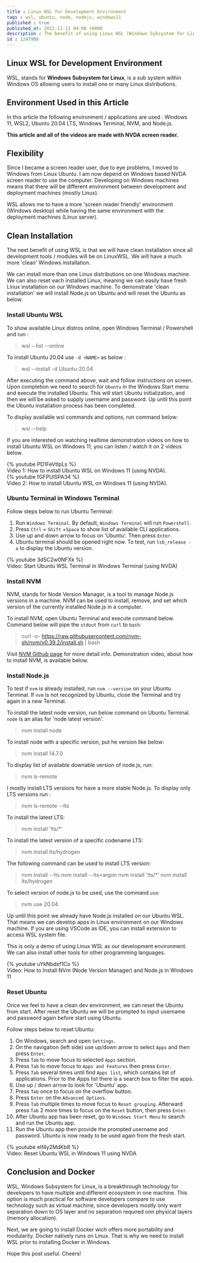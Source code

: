 ```yaml
---
title : Linux WSL for Development Environment
tags : wsl, ubuntu, node, nodejs, windows11
published : true
published_at: 2022-11-11 04:00 +0000
description : The benefit of using Linux WSL (Windows Sybsystem for Linux) as development environment. 
id : 1247908
---
```


## Linux WSL for Development Environment 

WSL, stands for **Windows Subsystem for Linux**, is a sub system within Windows OS allowing users to install one or many Linux distributions.

## Environment Used in this Article

In this article the following environment / applications are used : 
Windows 11, WSL2, Ubuntu 20.04 LTS, Windows Terminal, NVM, and Node.js. 

**This article and all of the videos are made with NVDA screen reader.**
## Flexibility
 
Since I became a screen reader user, due to eye problems, I moved to Windows from Linux Ubuntu. 
I am now depend on Windows based NVDA screen reader to use the computer.
Developing on Windows machines means that there will be different environment between development and deployment machines (mostly Linux).

WSL allows me to have a more 'screen reader friendly' environment (Windows desktop)
while having the same environment with the deployment machines (Linux server).

## Clean Installation

The next benefit of using WSL is that we will have clean installation since all development tools / modules will be on LinuxWSL.
We will have a much more 'clean' Windows installation. 

We can install more than one Linux distributions on one Windows machine.
We can also reset each installed Linux, meaning we can easily have fresh Linux installation on our Windows machine. 
To demonstrate 'clean installation' we will install Node.js on Ubuntu and will reset the Ubuntu as below.

### Install Ubuntu WSL

To show available Linux distros online, open Windows Terminal / Powershell and run :

> wsl --list --online 

To install Ubuntu 20.04 use `-d <NAME>` as below :

> wsl --install -d Ubuntu-20.04

After executing the command above, wait and follow instructions on screen.
Upon completion we need to search for `Ubuntu` in the Windows Start menu and execute the installed Ubuntu.
This will start Ubuntu initialization, and then we will be asked to supply username and password.
Up until this point the Ubuntu installation process has been completed.

To display available wsl commands and options, run command below:

> wsl --help

If you are interested on watching realtime demonstration videos on how to install Ubuntu WSL on Windows 11,
you can listen / watch it on 2 videos below.

<fig>
{% youtube PD1FeVtIpLs %}
<figcaption>Video 1: How to install Ubuntu WSL on Windows 11 (using NVDA). </figcaption>
</fig>

<fig>
{% youtube fGFPUlSPA34 %}
<figcaption>Video 2: How to install Ubuntu WSL on Windows 11 (using NVDA). </figcaption>
</fig>

### Ubuntu Terminal in Windows Terminal

Follow steps below to run Ubuntu Terminal:

1. Run `Windows Terminal`. By default, `Windows Terminal` will run `Powershell`.
2. Press `Ctrl` + `Shift` +`Space` to show list of available CLI applications.
3. Use up and down arrow to focus on 'Ubuntu'. Then press `Enter`.
4. Ubuntu terminal should be opened right now. To test, run `lsb_release -a` to display the Ubuntu version.

<fig>
{% youtube 3d5C2w0NFXk %}
<figcaption>Video: Start Ubuntu WSL Terminal in Windows Terminal (using NVDA)</figcaption>
</fig>

### Install NVM

NVM, stands for Node Version Manager, is a tool to manage Node.js versions in a machine.
NVM can be used to install, remove, and set which version of the currently installed Node.js in a computer.

To install NVM, open Ubuntu Terminal and execute command below.
Command below will pipe the `stdout` from `curl` to `bash`:

> curl -o- https://raw.githubusercontent.com/nvm-sh/nvm/v0.39.2/install.sh | bash

Visit [NVM Github page][nvm github] for more detail info.
Demonstration video, about how to install NVM, is available below.

### Install Node.js

To test if `nvm` is already installed, run `nvm --version` on your Ubuntu Terminal.
If `nvm` is not recognized by Ubuntu, close the Terminal and try again in a new Terminal.

To install the latest node version, run below command on Ubuntu Terminal.
`node` is an alias for 'node latest version'.
> nvm install node

To install node with a specific version, put he version like below:
> nvm install 14.7.0 

To display list of available downable version of node.js, run:
> nvm ls-remote

I mostly install LTS versions for have a more stable Node.js. To display only LTS versions run :
> nvm ls-remote --lts

To install the latest LTS:
> nvm install 'lts/*'

To install the latest version of a specific codename LTS:
> nvm install lts/hydrogen

The following command can be used to install LTS version:
> nvm install --lts 
> nvm install --lts=argon 
> nvm install 'lts/*' 
> nvm install lts/hydrogen 

To select version of node.js to be used, use the command `use`:
> nvm use 20.04

Up until this point we already have Node.js installed on our Ubuntu WSL. That means we can develop apps in Linux environment on our Windows machine. If you are using VSCode as IDE, you can install extension to access WSL system file.

This is only a demo of using Linux WSL as our development environment. 
We can also install other tools for other programming languages.

<fig >
{% youtube uYkNbdxf1Co %}
<figcaption>Video: How to Install NVm (Node Version Manager) and Node.js in Windows 11</figcaption>
</fig>

### Reset Ubuntu

Once we feel to have a clean dev environment, we can reset the Ubuntu from start. After reset the Ubuntu we will be prompted to input username and password again before start using Ubuntu.

Follow steps below to reset Ubuntu:
1. On Windows, search and open `Settings`.
2. On the navigation (left side) use up/down arrow to select `Apps` and then press `Enter`.
3. Press `Tab` to move focus to selected `Apps` section.
4. Press `Tab` to move focus to `Apps and Features` then press `Enter`.
5. Press `Tab` several times until find `Apps list`, which contains list of applications. Prior to the Apps list there is a search box to filter the apps.
6. Use up / down arrow to look for 'Ubuntu' app.
7. Press `Tab` once to focus on the overflow button.
8. Press `Enter` on the `Advanced Options`.
9. Press `Tab` multiple times to move focus to `Reset grouping`. Afterward press `Tab` 2 more times to focus on the `Reset` button, then press `Enter`.
10. After Ubuntu app has been reset, go to `Windows Start Menu` to search and run the Ubuntu app.
12. Run the Ubuntu app then provide the prompted username and password. Ubuntu is now ready to be used again from the fresh start. 

<fig>
{% youtube elf4y2MdKb8 %}
<figcaption>Video: Reset Ubuntu WSL in Windows 11 using NVDA</figcaption>
</fig>



## Conclusion and Docker

WSL, Windows Subsystem for Linux, is a breakthrough technology for developers to have multiple and different ecosystem in one machine.
This option is much practical for software developers compare to use technology such as virtual machine,
since developers mostly only want separation  down to OS layer and no separation required onn physical layers (memory allocation).

Next, we are going to install Docker wich offers more portability and modularity.
Docker natively runs on Linux. That is why we need to install WSL prior to installing Docker in Windows.

Hope this post useful. Cheers!


[nvm github]: https://github.com/nvm-sh/nvm

